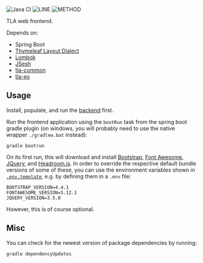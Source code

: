 ![Java CI](https://github.com/JKatzwinkel/tla-web/workflows/build/badge.svg)
![LINE](https://img.shields.io/badge/line--coverage-88%25-brightgreen.svg)
![METHOD](https://img.shields.io/badge/method--coverage-65%25-yellow.svg)

TLA web frontend.

Depends on:

- Spring Boot
- [Thymeleaf Layout Dialect](https://ultraq.github.io/thymeleaf-layout-dialect/)
- [Lombok](https://projectlombok.org/)
- [JSesh](https://github.com/rosmord/jsesh)
- [tla-common](https://github.com/JKatzwinkel/tla-common)
- [tla-es](https://github.com/JKatzwinkel/tla-es)


## Usage

Install, populate, and run the [backend](https://github.com/JKatzwinkel/tla-es) first.


Run the frontend application using the `bootRun` task from the spring boot gradle plugin
(on windows, you will probably need to use the native wrapper `./gradlew.bat` instead):

    gradle bootrun

On its first run, this will download and install [Bootstrap](https://getbootstrap.com/), [Font Awesome](https://fontawesome.com/),
[JQuery](https://jquery.com/), and [Headroom.js](https://wicky.nillia.ms/headroom.js/).
In order to override the respective default bundle versions of some of these, you can use the environment variables
shown in [`.env.template`](.env.template), e.g. by defining them in a `.env` file:

    BOOTSTRAP_VERSION=4.4.1
    FONTAWESOME_VERSION=5.12.1
    JQUERY_VERSION=3.5.0

However, this is of course optional.


## Misc

You can check for the newest version of package dependencies by running:

    gradle dependencyUpdates

